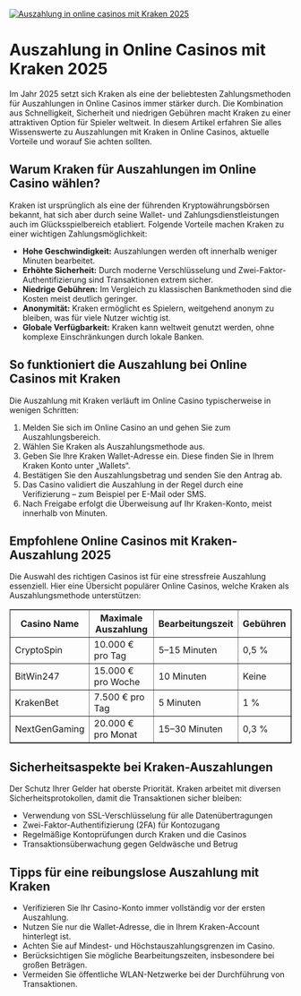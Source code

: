 [![Auszahlung in online casinos mit Kraken 2025](https://123-caf.pages.dev/gitsignup.png)](https://vrmoo.ru/Bt82HjjY)

<h1>Auszahlung in Online Casinos mit Kraken 2025</h1> <p>Im Jahr 2025 setzt sich Kraken als eine der beliebtesten Zahlungsmethoden für Auszahlungen in Online Casinos immer stärker durch. Die Kombination aus Schnelligkeit, Sicherheit und niedrigen Gebühren macht Kraken zu einer attraktiven Option für Spieler weltweit. In diesem Artikel erfahren Sie alles Wissenswerte zu Auszahlungen mit Kraken in Online Casinos, aktuelle Vorteile und worauf Sie achten sollten.</p>  <h2>Warum Kraken für Auszahlungen im Online Casino wählen?</h2> <p>Kraken ist ursprünglich als eine der führenden Kryptowährungsbörsen bekannt, hat sich aber durch seine Wallet- und Zahlungsdienstleistungen auch im Glücksspielbereich etabliert. Folgende Vorteile machen Kraken zu einer wichtigen Zahlungsmöglichkeit:</p> <ul>   <li><strong>Hohe Geschwindigkeit:</strong> Auszahlungen werden oft innerhalb weniger Minuten bearbeitet.</li>   <li><strong>Erhöhte Sicherheit:</strong> Durch moderne Verschlüsselung und Zwei-Faktor-Authentifizierung sind Transaktionen extrem sicher.</li>   <li><strong>Niedrige Gebühren:</strong> Im Vergleich zu klassischen Bankmethoden sind die Kosten meist deutlich geringer.</li>   <li><strong>Anonymität:</strong> Kraken ermöglicht es Spielern, weitgehend anonym zu bleiben, was für viele Nutzer wichtig ist.</li>   <li><strong>Globale Verfügbarkeit:</strong> Kraken kann weltweit genutzt werden, ohne komplexe Einschränkungen durch lokale Banken.</li> </ul>  <h2>So funktioniert die Auszahlung bei Online Casinos mit Kraken</h2> <p>Die Auszahlung mit Kraken verläuft im Online Casino typischerweise in wenigen Schritten:</p> <ol>   <li>Melden Sie sich im Online Casino an und gehen Sie zum Auszahlungsbereich.</li>   <li>Wählen Sie Kraken als Auszahlungsmethode aus.</li>   <li>Geben Sie Ihre Kraken Wallet-Adresse ein. Diese finden Sie in Ihrem Kraken Konto unter „Wallets“.</li>   <li>Bestätigen Sie den Auszahlungsbetrag und senden Sie den Antrag ab.</li>   <li>Das Casino validiert die Auszahlung in der Regel durch eine Verifizierung – zum Beispiel per E-Mail oder SMS.</li>   <li>Nach Freigabe erfolgt die Überweisung auf Ihr Kraken-Konto, meist innerhalb von Minuten.</li> </ol>  <h2>Empfohlene Online Casinos mit Kraken-Auszahlung 2025</h2> <p>Die Auswahl des richtigen Casinos ist für eine stressfreie Auszahlung essenziell. Hier eine Übersicht populärer Online Casinos, welche Kraken als Auszahlungsmethode unterstützen:</p> <table border="1" cellpadding="8" cellspacing="0">   <thead>     <tr>       <th>Casino Name</th>       <th>Maximale Auszahlung</th>       <th>Bearbeitungszeit</th>       <th>Gebühren</th>     </tr>   </thead>   <tbody>     <tr>       <td>CryptoSpin</td>       <td>10.000 € pro Tag</td>       <td>5–15 Minuten</td>       <td>0,5 %</td>     </tr>     <tr>       <td>BitWin247</td>       <td>15.000 € pro Woche</td>       <td>10 Minuten</td>       <td>Keine</td>     </tr>     <tr>       <td>KrakenBet</td>       <td>7.500 € pro Tag</td>       <td>5 Minuten</td>       <td>1 %</td>     </tr>     <tr>       <td>NextGenGaming</td>       <td>20.000 € pro Monat</td>       <td>15–30 Minuten</td>       <td>0,3 %</td>     </tr>   </tbody> </table>  <h2>Sicherheitsaspekte bei Kraken-Auszahlungen</h2> <p>Der Schutz Ihrer Gelder hat oberste Priorität. Kraken arbeitet mit diversen Sicherheitsprotokollen, damit die Transaktionen sicher bleiben:</p> <ul>   <li>Verwendung von SSL-Verschlüsselung für alle Datenübertragungen</li>   <li>Zwei-Faktor-Authentifizierung (2FA) für Kontozugang</li>   <li>Regelmäßige Kontoprüfungen durch Kraken und die Casinos</li>   <li>Transaktionsüberwachung gegen Geldwäsche und Betrug</li> </ul>  <h2>Tipps für eine reibungslose Auszahlung mit Kraken</h2> <ul>   <li>Verifizieren Sie Ihr Casino-Konto immer vollständig vor der ersten Auszahlung.</li>   <li>Nutzen Sie nur die Wallet-Adresse, die in Ihrem Kraken-Account hinterlegt ist.</li>   <li>Achten Sie auf Mindest- und Höchstauszahlungsgrenzen im Casino.</li>   <li>Berücksichtigen Sie mögliche Bearbeitungszeiten, insbesondere bei großen Beträgen.</li>   <li>Vermeiden Sie öffentliche WLAN-Netzwerke bei der Durchführung von Transaktionen.</li> </ul>